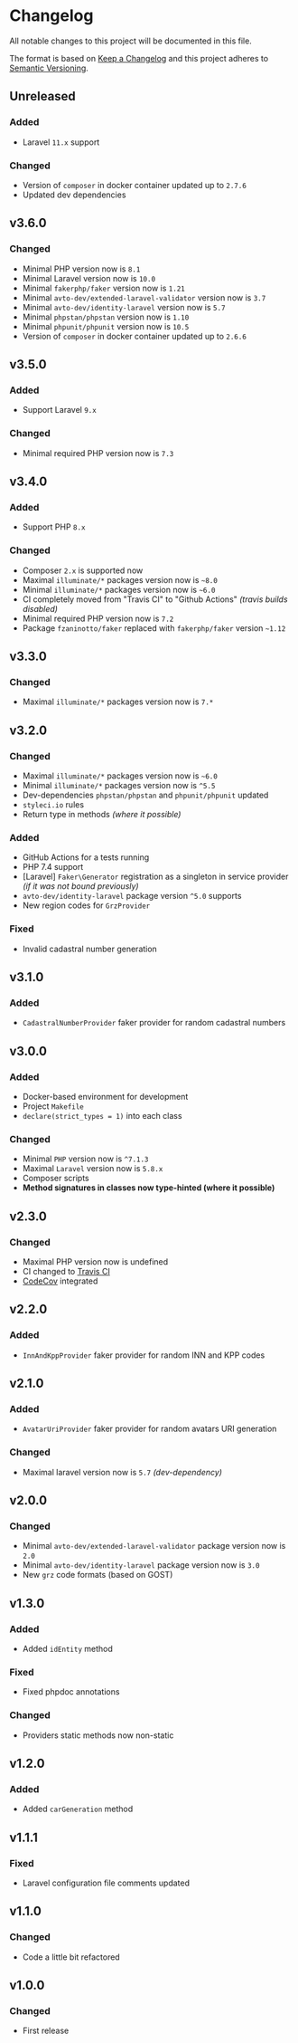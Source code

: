 # Changelog

All notable changes to this project will be documented in this file.

The format is based on [Keep a Changelog][keepachangelog] and this project adheres to [Semantic Versioning][semver].

## Unreleased

### Added

- Laravel `11.x` support

### Changed

- Version of `composer` in docker container updated up to `2.7.6`
- Updated dev dependencies

## v3.6.0

### Changed

- Minimal PHP version now is `8.1`
- Minimal Laravel version now is `10.0`
- Minimal `fakerphp/faker` version now is `1.21`
- Minimal `avto-dev/extended-laravel-validator` version now is `3.7`
- Minimal `avto-dev/identity-laravel` version now is `5.7`
- Minimal `phpstan/phpstan` version now is `1.10`
- Minimal `phpunit/phpunit` version now is `10.5`
- Version of `composer` in docker container updated up to `2.6.6`

## v3.5.0

### Added

- Support Laravel `9.x`

### Changed

- Minimal required PHP version now is `7.3`

## v3.4.0

### Added

- Support PHP `8.x`

### Changed

- Composer `2.x` is supported now
- Maximal `illuminate/*` packages version now is `~8.0`
- Minimal `illuminate/*` packages version now is `~6.0`
- CI completely moved from "Travis CI" to "Github Actions" _(travis builds disabled)_
- Minimal required PHP version now is `7.2`
- Package `fzaninotto/faker` replaced with `fakerphp/faker` version `~1.12`

## v3.3.0

### Changed

- Maximal `illuminate/*` packages version now is `7.*`

## v3.2.0

### Changed

- Maximal `illuminate/*` packages version now is `~6.0`
- Minimal `illuminate/*` packages version now is `^5.5`
- Dev-dependencies `phpstan/phpstan` and `phpunit/phpunit` updated
- `styleci.io` rules
- Return type in methods _(where it possible)_

### Added

- GitHub Actions for a tests running
- PHP 7.4 support
- [Laravel] `Faker\Generator` registration as a singleton in service provider _(if it was not bound previously)_
- `avto-dev/identity-laravel` package version `^5.0` supports
- New region codes for `GrzProvider`

### Fixed

- Invalid cadastral number generation

## v3.1.0

### Added

- `CadastralNumberProvider` faker provider for random cadastral numbers

## v3.0.0

### Added

- Docker-based environment for development
- Project `Makefile`
- `declare(strict_types = 1)` into each class

### Changed

- Minimal `PHP` version now is `^7.1.3`
- Maximal `Laravel` version now is `5.8.x`
- Composer scripts
- **Method signatures in classes now type-hinted (where it possible)**

## v2.3.0

### Changed

- Maximal PHP version now is undefined
- CI changed to [Travis CI][travis]
- [CodeCov][codecov] integrated

[travis]:https://travis-ci.org/
[codecov]:https://codecov.io/

## v2.2.0

### Added

- `InnAndKppProvider` faker provider for random INN and KPP codes

## v2.1.0

### Added

- `AvatarUriProvider` faker provider for random avatars URI generation

### Changed

- Maximal laravel version now is `5.7` _(dev-dependency)_

## v2.0.0

### Changed

- Minimal `avto-dev/extended-laravel-validator` package version now is `2.0`
- Minimal `avto-dev/identity-laravel` package version now is `3.0`
- New `grz` code formats (based on GOST)

## v1.3.0

### Added

- Added `idEntity` method

### Fixed

- Fixed phpdoc annotations

### Changed

- Providers static methods now non-static

## v1.2.0

### Added

- Added `carGeneration` method

## v1.1.1

### Fixed

- Laravel configuration file comments updated

## v1.1.0

### Changed

- Code a little bit refactored

## v1.0.0

### Changed

- First release

[keepachangelog]:https://keepachangelog.com/en/1.0.0/
[semver]:https://semver.org/spec/v2.0.0.html
